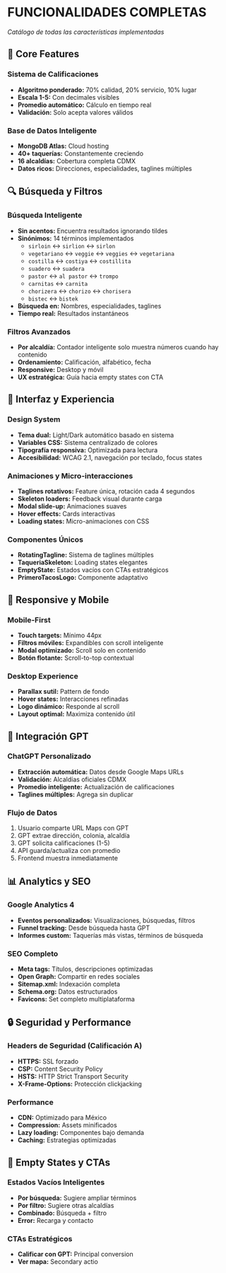 # FUNCIONALIDADES COMPLETAS
*Catálogo de todas las características implementadas*

## 🌮 Core Features

### **Sistema de Calificaciones**
- **Algoritmo ponderado:** 70% calidad, 20% servicio, 10% lugar
- **Escala 1-5:** Con decimales visibles
- **Promedio automático:** Cálculo en tiempo real
- **Validación:** Solo acepta valores válidos

### **Base de Datos Inteligente**
- **MongoDB Atlas:** Cloud hosting
- **40+ taquerías:** Constantemente creciendo
- **16 alcaldías:** Cobertura completa CDMX
- **Datos ricos:** Direcciones, especialidades, taglines múltiples

## 🔍 Búsqueda y Filtros

### **Búsqueda Inteligente**
- **Sin acentos:** Encuentra resultados ignorando tildes
- **Sinónimos:** 14 términos implementados
  - `sirloin` ↔ `sirlion` ↔ `sirlon`
  - `vegetariano` ↔ `veggie` ↔ `veggies` ↔ `vegetariana`
  - `costilla` ↔ `costiya` ↔ `costillita`
  - `suadero` ↔ `suadera`
  - `pastor` ↔ `al pastor` ↔ `trompo`
  - `carnitas` ↔ `carnita`
  - `chorizera` ↔ `chorizo` ↔ `chorisera`
  - `bistec` ↔ `bistek`
- **Búsqueda en:** Nombres, especialidades, taglines
- **Tiempo real:** Resultados instantáneos

### **Filtros Avanzados**
- **Por alcaldía:** Contador inteligente solo muestra números cuando hay contenido
- **Ordenamiento:** Calificación, alfabético, fecha
- **Responsive:** Desktop y móvil
- **UX estratégica:** Guía hacia empty states con CTA

## 🎨 Interfaz y Experiencia

### **Design System**
- **Tema dual:** Light/Dark automático basado en sistema
- **Variables CSS:** Sistema centralizado de colores
- **Tipografía responsiva:** Optimizada para lectura
- **Accesibilidad:** WCAG 2.1, navegación por teclado, focus states

### **Animaciones y Micro-interacciones**
- **Taglines rotativos:** Feature única, rotación cada 4 segundos
- **Skeleton loaders:** Feedback visual durante carga
- **Modal slide-up:** Animaciones suaves
- **Hover effects:** Cards interactivas
- **Loading states:** Micro-animaciones con CSS

### **Componentes Únicos**
- **RotatingTagline:** Sistema de taglines múltiples
- **TaqueriaSkeleton:** Loading states elegantes
- **EmptyState:** Estados vacíos con CTAs estratégicos
- **PrimeroTacosLogo:** Componente adaptativo

## 📱 Responsive y Mobile

### **Mobile-First**
- **Touch targets:** Mínimo 44px
- **Filtros móviles:** Expandibles con scroll inteligente
- **Modal optimizado:** Scroll solo en contenido
- **Botón flotante:** Scroll-to-top contextual

### **Desktop Experience**
- **Parallax sutil:** Pattern de fondo
- **Hover states:** Interacciones refinadas
- **Logo dinámico:** Responde al scroll
- **Layout optimal:** Maximiza contenido útil

## 🤖 Integración GPT

### **ChatGPT Personalizado**
- **Extracción automática:** Datos desde Google Maps URLs
- **Validación:** Alcaldías oficiales CDMX
- **Promedio inteligente:** Actualización de calificaciones
- **Taglines múltiples:** Agrega sin duplicar

### **Flujo de Datos**
1. Usuario comparte URL Maps con GPT
2. GPT extrae dirección, colonia, alcaldía
3. GPT solicita calificaciones (1-5)
4. API guarda/actualiza con promedio
5. Frontend muestra inmediatamente

## 📊 Analytics y SEO

### **Google Analytics 4**
- **Eventos personalizados:** Visualizaciones, búsquedas, filtros
- **Funnel tracking:** Desde búsqueda hasta GPT
- **Informes custom:** Taquerías más vistas, términos de búsqueda

### **SEO Completo**
- **Meta tags:** Títulos, descripciones optimizadas
- **Open Graph:** Compartir en redes sociales
- **Sitemap.xml:** Indexación completa
- **Schema.org:** Datos estructurados
- **Favicons:** Set completo multiplataforma

## 🔒 Seguridad y Performance

### **Headers de Seguridad (Calificación A)**
- **HTTPS:** SSL forzado
- **CSP:** Content Security Policy
- **HSTS:** HTTP Strict Transport Security
- **X-Frame-Options:** Protección clickjacking

### **Performance**
- **CDN:** Optimizado para México
- **Compression:** Assets minificados
- **Lazy loading:** Componentes bajo demanda
- **Caching:** Estrategias optimizadas

## 🎯 Empty States y CTAs

### **Estados Vacíos Inteligentes**
- **Por búsqueda:** Sugiere ampliar términos
- **Por filtro:** Sugiere otras alcaldías
- **Combinado:** Búsqueda + filtro
- **Error:** Recarga y contacto

### **CTAs Estratégicos**
- **Calificar con GPT:** Principal conversion
- **Ver mapa:** Secondary actio